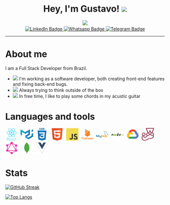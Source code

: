 
</div>
<h1 align="center">
  Hey, I'm Gustavo!
  <img src="https://media.giphy.com/media/hvRJCLFzcasrR4ia7z/giphy.gif" width="30px"/>  
</h1><div id="header" align="center">
  <img src="https://media.giphy.com/media/qgQUggAC3Pfv687qPC/giphy.gif" width="250"/>
</div>
<div id="badges" align="center">
  <a href="https://www.linkedin.com/in/gustavo-ennes/">
    <img src="https://img.shields.io/badge/LinkedIn-blue?style=for-the-badge&logo=linkedin&logoColor=white" alt="LinkedIn Badge"/>
  </a>
  <a href="https://wa.link/pv486s">
    <img src="https://img.shields.io/badge/Whatsapp-green?style=for-the-badge&logo=whatsapp&logoColor=white" alt="Whatsapp Badge"/>
  </a>
  <a href="https://t.me/gustavoennes">
    <img src="https://img.shields.io/badge/Telegram-blue?style=for-the-badge&logo=telegram&logoColor=white" alt="Telegram Badge"/>
  </a>
</div>
<hr/>
<h1>
About me
</h1>
<p>
I am a Full Stack Developer from Brazil.
</p>
<ul>
<li>
	<img src="https://media.giphy.com/media/RLKYTAkOY4YCEpwyBX/giphy.gif" width="30">
	I'm working as a software developer, both creating front-end features and fixing back-end bugs.
</li>
<li>
	<img src="https://media.giphy.com/media/sGfSt5kZVKgOlqUTFh/giphy.gif" width="30">
	Always trying to think outside of the box
</li>
<li>
	<img src="https://media.giphy.com/media/h8XJMg66m1Ld6/giphy.gif" width="30">
	 In free time, I like to play some chords in my acustic guitar
	</li>
</ul>
<h1>
Languages and tools
</h1>
<div>
  <img src="https://github.com/devicons/devicon/blob/master/icons/react/react-original-wordmark.svg" title="React" alt="React" width="40" height="40"/>&nbsp;
  <img src="https://github.com/devicons/devicon/blob/master/icons/materialui/materialui-original.svg" title="Material UI" alt="Material UI" width="40" height="40"/>&nbsp;
  <img src="https://github.com/devicons/devicon/blob/master/icons/css3/css3-plain-wordmark.svg"  title="CSS3" alt="CSS" width="40" height="40"/>&nbsp;
  <img src="https://github.com/devicons/devicon/blob/master/icons/html5/html5-original.svg" title="HTML5" alt="HTML" width="40" height="40"/>&nbsp;
  <img src="https://github.com/devicons/devicon/blob/master/icons/javascript/javascript-original.svg" title="JavaScript" alt="JavaScript" width="40" height="40"/>&nbsp;
  <img src="https://github.com/devicons/devicon/blob/master/icons/firebase/firebase-plain-wordmark.svg" title="Firebase" alt="Firebase" width="40" height="40"/>&nbsp;
  <img src="https://github.com/devicons/devicon/blob/master/icons/mysql/mysql-original-wordmark.svg" title="MySQL"  alt="MySQL" width="40" height="40"/>&nbsp;
  <img src="https://github.com/devicons/devicon/blob/master/icons/nodejs/nodejs-original-wordmark.svg" title="NodeJS" alt="NodeJS" width="40" height="40"/>&nbsp;
  <img src="https://github.com/devicons/devicon/blob/master/icons/googlecloud/googlecloud-original.svg" title="GCP" alt="GCP" width="40" height="40"/>&nbsp;
  <img src="https://github.com/devicons/devicon/blob/master/icons/jest/jest-plain.svg" title="Jest" alt="Jest" width="40" height="40"/>&nbsp;
  <img src="https://github.com/devicons/devicon/blob/master/icons/graphql/graphql-plain.svg" title="GraphQL" alt="GraphQL" width="40" height="40"/>&nbsp;
  <img src="https://github.com/devicons/devicon/blob/master/icons/mongodb/mongodb-plain.svg" title="MongoDB" alt="MongoDB" width="40" height="40"/>&nbsp;
  <img src="https://github.com/devicons/devicon/blob/master/icons/vuejs/vuejs-plain.svg" title="MongoDB" alt="MongoDB" width="40" height="40"/>&nbsp;
</div>

<h1>
Stats
</h1>

[![GitHub Streak](http://github-readme-streak-stats.herokuapp.com?user=Gustavo-Ennes&theme=dark&background=22272E)](https://git.io/streak-stats)

[![Top Langs](https://github-readme-stats.vercel.app/api/top-langs/?username=Gustavo-Ennes&layout=compact&theme=vision-friendly-dark)](https://github.com/anuraghazra/github-readme-stats)
